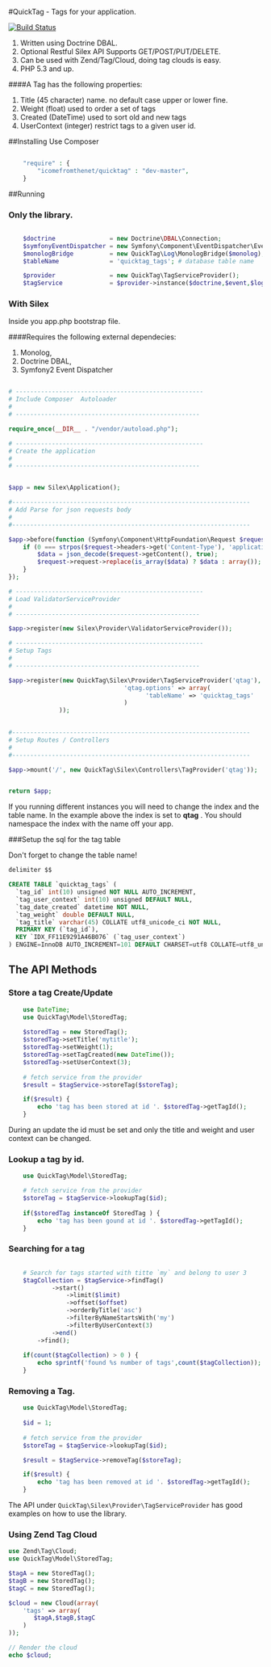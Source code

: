 #QuickTag - Tags for your application.

[![Build Status](https://travis-ci.org/icomefromthenet/QuickTag.png?branch=master)](https://travis-ci.org/icomefromthenet/QuickTag)

1. Written using Doctrine DBAL.
2. Optional Restful Silex API Supports GET/POST/PUT/DELETE.
3. Can be used with Zend/Tag/Cloud, doing tag clouds is easy.
4. PHP 5.3 and up. 

####A Tag has the following properties:
1. Title (45 character) name. no default case upper or lower fine.
2. Weight (float) used to order a set of tags
3. Created (DateTime) used to sort old and new tags
4. UserContext (integer) restrict tags to a given user id.

##Installing Use Composer

```php

    "require" : {
        "icomefromthenet/quicktag" : "dev-master",
    }
```

##Running

### Only the library.

```php

    $doctrine               = new Doctrine\DBAL\Connection;
    $symfonyEventDispatcher = new Symfony\Component\EventDispatcher\EventDispatcher();
    $monologBridge          = new QuickTag\Log\MonologBridge($monolog);  # bridget implements QuickTag\Log\LogInterface, write own bridge to change logger platform.
    $tableName              = 'quicktag_tags'; # database table name

    $provider               = new QuickTag\TagServiceProvider();
    $tagService             = $provider->instance($doctrine,$event,$logBridge,$tablename);

```


### With Silex

Inside you app.php bootstrap file.

####Requires the following external dependecies:
1. Monolog,
2. Doctrine DBAL,
3. Symfony2 Event Dispatcher


```php

# ----------------------------------------------------
# Include Composer  Autoloader
# 
# ---------------------------------------------------

require_once(__DIR__ . "/vendor/autoload.php");

# ----------------------------------------------------
# Create the application
# 
# ---------------------------------------------------


$app = new Silex\Application();

#------------------------------------------------------------------
# Add Parse for json requests body
#
#------------------------------------------------------------------

$app->before(function (Symfony\Component\HttpFoundation\Request $request) {
    if (0 === strpos($request->headers->get('Content-Type'), 'application/json')) {
        $data = json_decode($request->getContent(), true);
        $request->request->replace(is_array($data) ? $data : array());
    }
});

# ----------------------------------------------------
# Load ValidatorServiceProvider
# 
# ---------------------------------------------------

$app->register(new Silex\Provider\ValidatorServiceProvider());

# ----------------------------------------------------
# Setup Tags
# 
# ---------------------------------------------------

$app->register(new QuickTag\Silex\Provider\TagServiceProvider('qtag'), array(
                                'qtag.options' => array(
                                      'tableName' => 'quicktag_tags'  
                                )
              ));

              
#------------------------------------------------------------------
# Setup Routes / Controllers
#
#------------------------------------------------------------------

$app->mount('/', new QuickTag\Silex\Controllers\TagProvider('qtag'));


return $app;


```

If you running different instances you will need to change the index and the table name. In the example above the index is set to **qtag** . You should namespace the index with the name off your app. 

###Setup the sql for the tag table

Don't forget to change the table name!

```sql
delimiter $$

CREATE TABLE `quicktag_tags` (
  `tag_id` int(10) unsigned NOT NULL AUTO_INCREMENT,
  `tag_user_context` int(10) unsigned DEFAULT NULL,
  `tag_date_created` datetime NOT NULL,
  `tag_weight` double DEFAULT NULL,
  `tag_title` varchar(45) COLLATE utf8_unicode_ci NOT NULL,
  PRIMARY KEY (`tag_id`),
  KEY `IDX_FF11E9291A46B076` (`tag_user_context`)
) ENGINE=InnoDB AUTO_INCREMENT=101 DEFAULT CHARSET=utf8 COLLATE=utf8_unicode_ci$$

```


## The API Methods

### Store a tag Create/Update

```php
    use DateTime;
    use QuickTag\Model\StoredTag;
    
    $storedTag = new StoredTag();
    $storedTag->setTitle('mytitle');
    $storedTag->setWeight(1);
    $storedTag->setTagCreated(new DateTime());
    $storedTag->setUserContext(3);
    
    # fetch service from the provider
    $result = $tagService->storeTag($storeTag);

    if($result) {
        echo 'tag has been stored at id '. $storedTag->getTagId();
    }

```
During an update the id must be set and only the title and weight and user context can be changed.

### Lookup a tag by id.

```php
    use QuickTag\Model\StoredTag;

    # fetch service from the provider
    $storeTag = $tagService->lookupTag($id);
 
    if($storedTag instanceOf StoredTag ) {
        echo 'tag has been gound at id '. $storedTag->getTagId();
    }

```

### Searching for a tag


```php

    # Search for tags started with titte `my` and belong to user 3
    $tagCollection = $tagService->findTag()
            ->start()
                ->limit($limit)
                ->offset($offset)
                ->orderByTitle('asc')
                ->filterByNameStartsWith('my')
                ->filterByUserContext(3)
            ->end()
        ->find();
        
    if(count($tagCollection) > 0 ) {
        echo sprintf('found %s number of tags',count($tagCollection));
    }

```

### Removing a Tag.


```php
    use QuickTag\Model\StoredTag;
    
    $id = 1;
    
    # fetch service from the provider
    $storeTag = $tagService->lookupTag($id);

    $result = $tagService->removeTag($storeTag);

    if($result) {
        echo 'tag has been removed at id '. $storedTag->getTagId();
    }

```

The API under ```QuickTag\Silex\Provider\TagServiceProvider``` has good examples on how to use the library.


### Using Zend Tag Cloud

```php
use Zend\Tag\Cloud;
use QuickTag\Model\StoredTag;

$tagA = new StoredTag();
$tagB = new StoredTag();
$tagC = new StoredTag();

$cloud = new Cloud(array(
    'tags' => array(
       $tagA,$tagB,$tagC
    )
));

// Render the cloud
echo $cloud;

```
